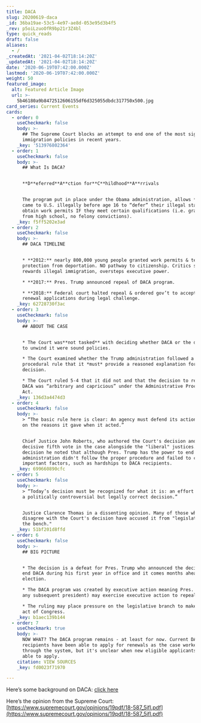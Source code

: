 ```yaml
---
title: DACA
slug: 20200619-daca
_id: 36ba19ae-53c5-4e97-ae8d-053e95d3b4f5
_rev: p5oiLzuoOfR9bp21r3Z4bl
type: quick_reads
draft: false
aliases:
  - /
_createdAt: '2021-04-02T18:14:20Z'
_updatedAt: '2021-04-02T18:14:20Z'
date: '2020-06-19T07:42:00.000Z'
lastmod: '2020-06-19T07:42:00.000Z'
weight: 50
featured_image:
  alt: Featured Article Image
  url: >-
    5b46180a9b8472512606155df6d325055dbdc317750x500.jpg
card_series: Current Events
cards:
  - order: 0
    useCheckmark: false
    body: >-
      ## The Supreme Court blocks an attempt to end one of the most significant
      immigration policies in recent years.
    _key: '513976802364'
  - order: 1
    useCheckmark: false
    body: >-
      ## What Is DACA?


      **D**eferred**A**ction for**C**hildhood**A**rrivals


      The program put in place under the Obama administration, allows *some* who
      came to U.S. illegally before age 16 to “defer” their illegal status &
      obtain work permits IF they meet certain qualifications (i.e. graduated
      from high school, no felony convictions).
    _key: f5ff5202e3ad
  - order: 2
    useCheckmark: false
    body: >-
      ## DACA TIMELINE


      * **2012:** nearly 800,000 young people granted work permits & temporary
      protection from deportation. NO pathway to citizenship. Critics say it
      rewards illegal immigration, oversteps executive power.

      * **2017:** Pres. Trump announced repeal of DACA program.

      * **2018:** Federal court halted repeal & ordered gov’t to accept DACA
      renewal applications during legal challenge.
    _key: 62728730f3ac
  - order: 3
    useCheckmark: false
    body: >-
      ## ABOUT THE CASE


      * The Court was**not tasked** with deciding whether DACA or the decision
      to unwind it were sound policies.

      * The Court examined whether the Trump administration followed a
      procedural rule that it *must* provide a reasoned explanation for its
      decision.

      * The Court ruled 5-4 that it did not and that the decision to rescind
      DACA was “arbitrary and capricious” under the Administrative Procedure
      Act.
    _key: 136d3a4474d3
  - order: 4
    useCheckmark: false
    body: >-
      > “The basic rule here is clear: An agency must defend its actions based
      on the reasons it gave when it acted.”


      Chief Justice John Roberts, who authored the Court's decision and cast the
      decisive fifth vote in the case alongside the "liberal" justices. In his
      decision he noted that although Pres. Trump has the power to end DACA, the
      administration didn't follow the proper procedure and failed to consider
      important factors, such as hardships to DACA recipients.
    _key: 699660890cfc
  - order: 5
    useCheckmark: false
    body: >-
      > “Today’s decision must be recognized for what it is: an effort to avoid
      a politically controversial but legally correct decision.”


      Justice Clarence Thomas in a dissenting opinion. Many of those who
      disagree with the Court's decision have accused it from "legislating from
      the bench."
    _key: 51bf201d8ffd
  - order: 6
    useCheckmark: false
    body: >-
      ## BIG PICTURE


      * The decision is a defeat for Pres. Trump who announced the decision to
      end DACA during his first year in office and it comes months ahead of the
      election.

      * The DACA program was created by executive action meaning Pres. Trump (or
      any subsequent president) may exercise executive action to repeal it.

      * The ruling may place pressure on the legislative branch to make DACA an
      act of Congress.
    _key: b1aec139b144
  - order: 7
    useCheckmark: true
    body: >-
      NOW WHAT? The DACA program remains - at least for now. Current DACA
      recipients have been able to apply for renewals as the case worked its way
      through the system, but it's unclear when new eligible applicants will be
      able to apply.
    citation: VIEW SOURCES
    _key: fd0023f71970

---
```

Here’s some background on DACA: [click here](ttps://smarthernews.com/18-02-27-daca/)

Here’s the opinion from the Supreme Court: [https://www.supremecourt.gov/opinions/19pdf/18-587_5ifl.pdf](https://www.supremecourt.gov/opinions/19pdf/18-587_5ifl.pdf)